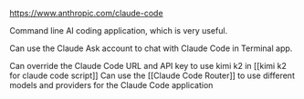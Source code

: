 
https://www.anthropic.com/claude-code

Command line AI coding application, which is very useful.

Can use the Claude Ask account to chat with Claude Code in Terminal app. 

Can override the Claude Code URL and API key to use kimi k2 in [[kimi k2 for claude code script]]
Can use the [[Claude Code Router]] to use different models and providers for the Claude Code application